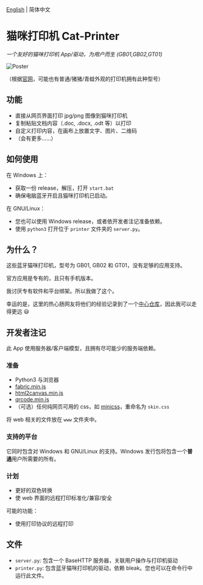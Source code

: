 [English](README.md) | 简体中文

# 猫咪打印机 Cat-Printer

*一个友好的猫咪打印机 App/驱动，为用户而生 (GB01,GB02,GT01)*

![Poster](https://repository-images.githubusercontent.com/403563361/0a315f6a-7cae-48d7-bfd4-d6fac5415d7c)

（根据[官网](http://office.frogtosea.com/jjfa)，可能也有普通/猪猪/青蛙外观的打印机拥有此种型号）

## 功能

- 直接从网页界面打印 jpg/png 图像到猫咪打印机
- 复制粘贴文档内容（.doc, .docx, .odt 等）以打印
- 自定义打印内容，在画布上放置文字、图片、二维码
- （会有更多……）

## 如何使用

在 Windows 上：

- 获取一份 release，解压，打开 `start.bat`
- 确保电脑蓝牙开启且猫咪打印机已启动。

在 GNU/Linux：

- 您也可以使用 Windows release，或者依开发者注记准备依赖。
- 使用 `python3` 打开位于 `printer` 文件夹的 `server.py`。

## 为什么？

这些蓝牙猫咪打印机，型号为 GB01, GB02 和 GT01，没有足够的应用支持。

官方应用是专有的，且只有手机版本。

我讨厌专有软件和平台绑架。所以我做了这个。

幸运的是，这里的热心肠网友将他们的经验记录到了一个[中心仓库](https://github.com/JJJollyjim/catprinter)，因此我可以走得更远 😃

## 开发者注记

此 App 使用服务器/客户端模型，且拥有尽可能少的服务端依赖。

### 准备

- Python3 与浏览器
- [fabric.min.js](https://github.com/fabricjs/fabric.js/tree/master/dist)
- [html2canvas.min.js](https://html2canvas.hertzen.com/)
- [qrcode.min.js](https://davidshimjs.github.io/qrcodejs/)
- （可选）任何纯网页可用的 css，如 [minicss](https://minicss.org/)，重命名为 `skin.css`

将 web 相关的文件放在 `www` 文件夹中。

### 支持的平台

它同时包含对 Windows 和 GNU/Linux 的支持。Windows 发行包将包含一个**普通**用户所需要的所有。

### 计划

- 更好的双色转换
- 使 web 界面的远程打印标准化/兼容/安全

可能的功能：

- 使用打印协议的远程打印

## 文件

- `server.py`: 包含一个 BaseHTTP 服务器，关联用户操作与打印机驱动
- `printer.py`: 包含蓝牙猫咪打印机的驱动，依赖 bleak。您也可以在命令行中运行此文件。
